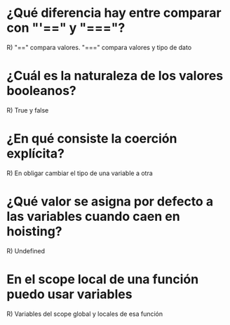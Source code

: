 # ¿Qué diferencia hay entre comparar con "'==" y "==="?
R) "==" compara valores. "===" compara valores y tipo de dato

# ¿Cuál es la naturaleza de los valores booleanos?
R) True y false

# ¿En qué consiste la coerción explícita?
R) En obligar cambiar el tipo de una variable a otra

# ¿Qué valor se asigna por defecto a las variables cuando caen en hoisting?
R) Undefined

# En el scope local de una función puedo usar variables
R) Variables del scope global y locales de esa función